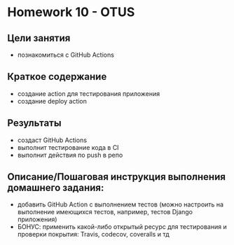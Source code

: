 # Homework 10 - OTUS

## Цели занятия
- познакомиться с GitHub Actions

## Краткое содержание
- создание action для тестирования приложения
- создание deploy action

## Результаты
- создаст GitHub Actions
- выполнит тестирование кода в CI
- выполнит действия по push в репо

## Описание/Пошаговая инструкция выполнения домашнего задания:
- добавить GitHub Action с выполнением тестов (можно настроить на выполнение имеющихся тестов, например, тестов Django приложения)
- БОНУС: применить какой-либо открытый ресурс для тестирования и проверки покрытия: Travis, codecov, coveralls и тд

